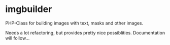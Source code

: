 imgbuilder
==========

PHP-Class for building images with text, masks and other images.

Needs a lot refactoring, but provides pretty nice possiblities. Documentation will follow...